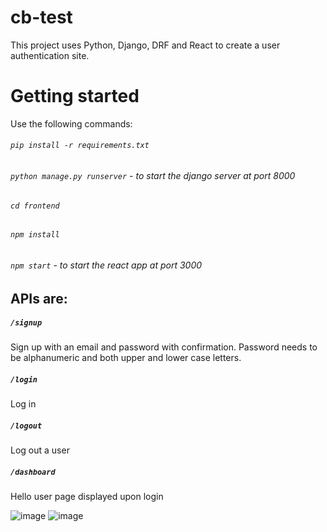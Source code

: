 # cb-test

This project uses Python, Django, DRF and React to create a user authentication site. 

# Getting started

Use the following commands:
###### `pip install -r requirements.txt`
###### `python manage.py runserver` - to start the django server at port 8000
###### `cd frontend`
###### `npm install`
###### `npm start` - to start the react app at port 3000

## APIs are:
##### `/signup`
Sign up with an email and password with confirmation. Password needs to be alphanumeric and both upper and lower case letters.
##### `/login`
Log in
##### `/logout`
Log out a user
##### `/dashboard`
Hello user page displayed upon login

![image](https://user-images.githubusercontent.com/58531716/156991545-10f47e3c-cbd9-4c35-a38e-20a69cbc4c09.png)
![image](https://user-images.githubusercontent.com/58531716/156991691-0b0844d6-f656-4a17-ba51-21fb86307f89.png)
